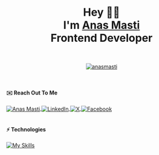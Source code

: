 <h1 align="center">Hey 👋🏻<br/> I'm <a href="https://anasmasti.com/"> Anas Masti</a><br/> Frontend Developer</h1>
<br/>

<p align="center"> 
  <a href="https://github.com/ryo-ma/github-profile-trophy">
    <img src="https://github-profile-trophy.vercel.app/?username=anasmasti&theme=tokyonight" alt="anasmasti" />
  </a> 
</p>

<br/>

<h4 align="left">✉️ Reach Out To Me</h4>
<div align="left">
  <a href="https://www.anasmasti.com/contact" target="_blank" rel="noreferrer">
<i class="ci ci-azure ci-sm"></i>
    <img align="center" src="https://img.shields.io/badge/website-000000?style=for-the-badge&logo=About.me&logoColor=white" alt="Anas Masti" />
  </a>
  <a href="https://linkedin.com/in/anasmasti" target="_blank" rel="noreferrer">
    <img align="center" src="https://img.shields.io/badge/linkedin-%230077B5.svg?style=for-the-badge&logo=linkedin&logoColor=white" alt="LinkedIn" />
  </a>
  <a href="https://x.com/anasmasti" target="_blank" rel="noreferrer">
    <img align="center" src="https://img.shields.io/badge/X-000000?style=for-the-badge&logo=x&logoColor=white" alt="X" />
  </a>
  <a href="https://fb.com/anas.masti.96" target="_blank" rel="noreferrer">
    <img align="center" src="https://img.shields.io/badge/Facebook-%231877F2.svg?style=for-the-badge&logo=Facebook&logoColor=white" alt="Facebook"  />
  </a>
</div>
<br/>


<h4 align="left">⚡ Technologies</h4>

[![My Skills](https://skillicons.dev/icons?i=js,ts,angular,react,next,vuejs,nuxt,redux,reactivex,nodejs,express,tailwind,bootstrap,git,jest,html,css,mongodb,mysql,vscode,xd,ps,aws)](https://www.anasmasti.com/skills)
